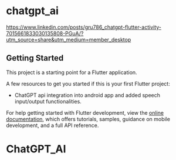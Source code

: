# chatgpt_ai

https://www.linkedin.com/posts/gru786_chatgpt-flutter-activity-7015661833030135808-PGuA/?utm_source=share&utm_medium=member_desktop

## Getting Started

This project is a starting point for a Flutter application.

A few resources to get you started if this is your first Flutter project:

- ChatGPT api integration into android app and added speech input/output functionalities.

For help getting started with Flutter development, view the
[online documentation](https://docs.flutter.dev/), which offers tutorials,
samples, guidance on mobile development, and a full API reference.
# ChatGPT_AI

